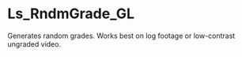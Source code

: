 # Ls_RndmGrade_GL

Generates random grades. Works best on log footage or low-contrast ungraded video.